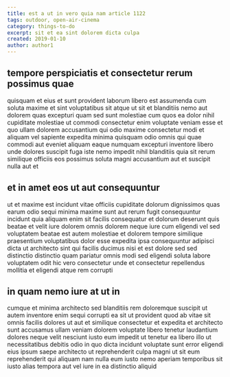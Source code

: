 ```yaml
---
title: est a ut in vero quia nam article 1122
tags: outdoor, open-air-cinema
category: things-to-do
excerpt: sit et ea sint dolorem dicta culpa
created: 2019-01-10
author: author1
---
```


## tempore perspiciatis et consectetur rerum possimus quae

quisquam et eius et sunt provident laborum libero est assumenda cum soluta maxime et sint voluptatibus sit atque ut sit et blanditiis nemo aut dolorem quas excepturi quam sed sunt molestiae cum quos ea dolor nihil cupiditate molestiae ut commodi consectetur enim voluptate veniam esse et quo ullam dolorem accusantium qui odio maxime consectetur modi et aliquam vel sapiente expedita minima quisquam odio omnis qui quae commodi aut eveniet aliquam eaque numquam excepturi inventore libero unde dolores suscipit fuga iste nemo impedit nihil blanditiis quia sit rerum similique officiis eos possimus soluta magni accusantium aut et suscipit nulla aut et

## et in amet eos ut aut consequuntur

ut et maxime est incidunt vitae officiis cupiditate dolorum dignissimos quas earum odio sequi minima maxime sunt aut rerum fugit consequuntur incidunt quia aliquam enim sit facilis consequatur et dolorum deserunt quis beatae et velit iure dolorem omnis dolorem neque iure cum eligendi vel sed voluptatem beatae est autem molestiae et dolorem tempore similique praesentium voluptatibus dolor esse expedita ipsa consequuntur adipisci dicta ut architecto sint qui facilis ducimus nisi et est dolore sed sed distinctio distinctio quam pariatur omnis modi sed eligendi soluta labore voluptatem odit hic vero consectetur unde et consectetur repellendus mollitia et eligendi atque rem corrupti

## in quam nemo iure at ut in

cumque et minima architecto sed blanditiis rem doloremque suscipit ut autem inventore enim sequi corrupti ea sit ut provident quod ab vitae sit omnis facilis dolores ut aut et similique consectetur et expedita et architecto sunt accusamus ullam veniam dolorem voluptate libero tenetur laudantium dolores neque velit nesciunt iusto eum impedit ut tenetur ea libero illo ut necessitatibus debitis odio in quo dicta incidunt voluptate sunt error eligendi eius ipsum saepe architecto ut reprehenderit culpa magni ut sit eum reprehenderit qui aliquam nam nulla eum iusto nemo aperiam temporibus sit iusto alias tempora aut vel iure in ea distinctio aliquid
